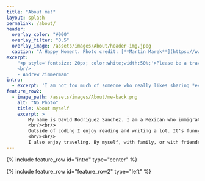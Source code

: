 ```yaml
---
title: "About me!"
layout: splash
permalink: /about/
header:
  overlay_color: "#000"
  overlay_filter: "0.5"
  overlay_image: /assets/images/About/header-img.jpeg
  caption: "A Happy Moment. Photo credit: [**Martin Marek**](https://www.instagram.com/martin174115/)"
excerpt:
    "<p style='fontsize: 20px; color:white;width:50%;'>Please be a traveler, not a tourist. Try new things, meet new people, and look beyond what's right in front of you. Those are the keys to understanding this amazing world we live in.</p>
    <br/>
    - Andrew Zimmerman"
intro: 
  - excerpt: 'I am not too much of someone who really likes sharing *everything* about themselves. But it is the minimum I can do to you, dear reader. As I believe it is important to know a bit about the author whilst reading some of their content.'
feature_row2:
  - image_path: /assets/images/About/me-back.png
    alt: "No Photo"
    title: About myself
    excerpt: >
        My name is David Rodriguez Sanchez. I am a Mexican who immigrated to the United States at a young age. I then studied Computer Science with minors on Mathematics and Statistics at Texas A&M University - College Station. I speciallize on Software Engineering work. I am now an incoming Software Engineer at Roblox. More specifically, I concentrate on back-end and infrastructure development. I have enjoyed coding and computers for as long as I can remember. I like to build stuff, and coding has been my main toolset to build cool stuff.
        <br/><br/>
        Outside of coding I enjoy reading and writing a lot. It's funny to say that I have a stash full of written thoughts on my phone. And I believe this personal webpage is the perfect excuse for me to share some of my thoughts/adventures. I like reading fiction, but some of my favorite books are non-fictional. These last years though, I've read a lot of technical papers and been trying my best on reading academic papers on recent dwellings in the AI world. I hope this website to be a way for me to document anything I find interesting to share across the internet.
        <br/><br/>
        I also enjoy traveling. By myself, with family, or with friends. If I have a chance to go somewhere, 90% of the time I would go. In the future I hope to visit most of Europe and Asia and truly become a well-traveled individual. If childish, I really like the idea of having a friend in every part of the world I go. So I will travel and visit as many places as I am allowed in this short run that is my life.
---
```


{% include feature_row id="intro" type="center" %}

{% include feature_row id="feature_row2" type="left" %}
